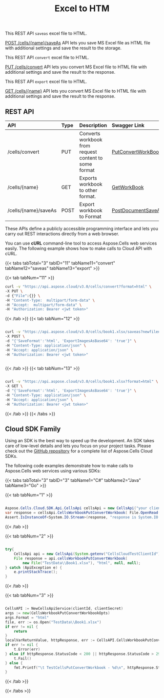 ﻿---
title: Excel to HTM
second_title: Aspose.Cells Cloud Documen
linktitle: Excel to HTM
type: docs
url: /ar/convert/excel-to-html/
aliases: [/convert-excel-file-to-html-in-cloud/]
keywords: Convert excel files to html files
description: Aspose.Cells Cloud REST API support conversion excel files to html files. SDK support kinds of development languages. They include Android, C#, Go, Java, NodeJS, Perl, PHP, Python, Ruby, and swift
weight: 100
---
This REST API `saveas` excel file to HTML.

[POST /cells/{name}/saveAs](https://apireference.aspose.cloud/cells/#/SaveAs/PostDocumentSaveAs) API lets you save MS Excel file as HTML file with additional settings and save the result to the storage.

This REST API `convert` excel file to HTML.

[PUT /cells/convert](https://apireference.aspose.cloud/cells/#/Workbook/PutConvertWorkBook) API lets you convert MS Excel file to HTML file with additional settings and save the result to the response.

This REST API `export` excel file to HTML.

[GET /cells/{name}](https://apireference.aspose.cloud/cells/#/Workbook/GetWorkBook  ) API lets you convert MS Excel file to HTML file with additional settings and save the result to the response.

## REST API

|**API**|**Type**|**Description**|**Swagger Link**|
|:- |:- |:- |:- |
|/cells/convert|PUT|Converts workbook from request content to some format|[PutConvertWorkBook](https://apireference.aspose.cloud/cells/#/Workbook/PutConvertWorkBook)|
|/cells/{name}|GET|Exports workbook to other format.|[GetWorkBook](https://apireference.aspose.cloud/cells/#/Workbook/GetWorkBook)|
|/cells/{name}/saveAs|POST|Export workbook to Format|[PostDocumentSaveAs](https://apireference.aspose.cloud/cells/#/SaveAs/PostDocumentSaveAs)|



These APIs define a publicly accessible programming interface and lets you carry out REST interactions directly from a web browser. 

You can use **cURL** command-line tool to access Aspose.Cells web services easily. The following example shows how to make calls to Cloud API with cURL.


{{< tabs tabTotal="3" tabID="11" tabName11="convert" tabName12="saveas" tabName13="export" >}}

{{< tab tabNum="11" >}}

```bash
curl -v "https://api.aspose.cloud/v3.0/cells/convert?format=html" \
-X PUT \
-d {"File":{}} \
-H "Content-Type:  multipart/form-data" \
-H "Accept:  multipart/form-data" \
-H "Authorization: Bearer <jwt token>"

```

{{< /tab >}}
{{< tab tabNum="12" >}}

```bash

curl -v "https://api.aspose.cloud/v3.0/cells/book1.xlsx/saveas?newfilename=book1.html" \
-X POST \
-d "{'SaveFormat':'html', 'ExportImagesAsBase64': 'true'}" \
-H "Content-Type: application/json" \
-H "Accept: application/json" \
-H "Authorization: Bearer <jwt token>"
 
```

{{< /tab >}}
{{< tab tabNum="13" >}}

```bash

curl -v "https://api.aspose.cloud/v3.0/cells/book1.xlsx?format=html" \
-X GET \
-d "{'SaveFormat':'html', 'ExportImagesAsBase64': 'true'}" \
-H "Content-Type: application/json" \
-H "Accept: application/json" \
-H "Authorization: Bearer <jwt token>"


```

{{< /tab >}}
{{< /tabs >}}

## Cloud SDK Family

Using an SDK is the best way to speed up the development. An SDK takes care of low-level details and lets you focus on your project tasks. Please check out the [GitHub repository](https://github.com/aspose-cells-cloud) for a complete list of Aspose.Cells Cloud SDKs.

The following code examples demonstrate how to make calls to Aspose.Cells web services using various SDKs:


{{< tabs tabTotal="3" tabID="3" tabName1="C#" tabName2="Java" tabName3="Go" >}}

{{< tab tabNum="1" >}}

```csharp

Aspose.Cells.Cloud.SDK.Api.CellsApi cellsApi = new CellsApi("your client id", "your client secret");
var response = cellsApi.CellsWorkbookPutConvertWorkbook( File.OpenRead(@".\TestData\datasource.xlsx"), "html", null, null);
Assert.IsInstanceOf<System.IO.Stream>(response, "response is System.IO.Stream");

```

{{< /tab >}}

{{< tab tabNum="2" >}}

```java

try{
    CellsApi api = new CellsApi(System.getenv("CellsCloudTestClientId"),System.getenv("CellsCloudTestClientSecret"));
    File response = api.cellsWorkbookPutConvertWorkbook(
        new File("TestData\\Book1.xlsx"), "html", null, null);
} catch (ApiException e) {
    e.printStackTrace();
}	

```
{{< /tab >}}

{{< tab tabNum="3" >}}

```go

CellsAPI := NewCellsApiService(clientId, clientSecret)
args := new(CellsWorkbookPutConvertWorkbookOpts)
args.Format = "html"
file, err := os.Open("TestData\\Book1.xlsx")
if err != nil {
	return
}
localVarReturnValue, httpResponse, err := CellsAPI.CellsWorkbookPutConvertWorkbook(file, args)
if err != nil {
	t.Error(err)
} else if httpResponse.StatusCode < 200 || httpResponse.StatusCode > 299 {
	t.Fail()
} else {
	fmt.Printf("\t TestCellsPutConvertWorkbook - %d\n", httpResponse.StatusCode)
}
```

{{< /tab >}}

{{< /tabs >}}

